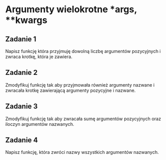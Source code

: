 # Argumenty wielokrotne *args, **kwargs

## Zadanie 1
Napisz funkcję która przyjmuję dowolną liczbę argumentów pozycyjnych i zwraca krotkę, która je zawiera.

## Zadanie 2
Zmodyfikuj funkcję tak aby przyjmowała również argumenty nazwane i zwracała krotkę zawierającą argumenty pozycyjne i nazwane.

## Zadanie 3
Zmodyfikuj funkcję tak aby zwracała sumę argumentów pozycyjnych oraz iloczyn argumentów nazwanych.

## Zadanie 4
Napisz funkcję, która zwróci nazwy wszystkich argumentów nazwanych.
 
